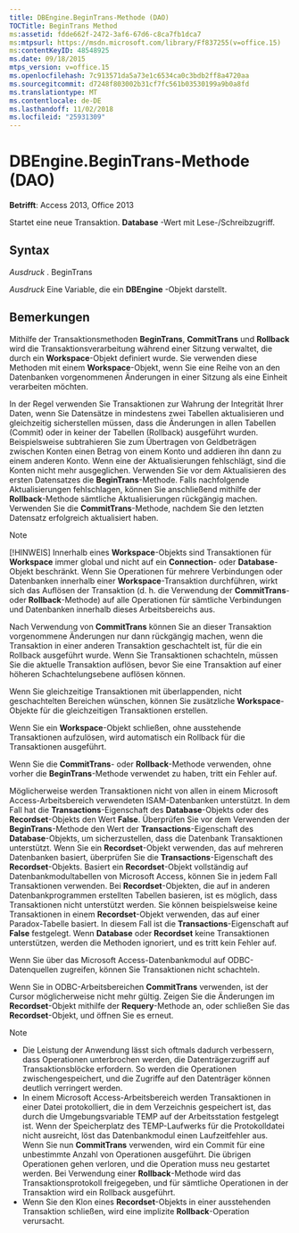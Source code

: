 ```yaml
---
title: DBEngine.BeginTrans-Methode (DAO)
TOCTitle: BeginTrans Method
ms:assetid: fdde662f-2472-3af6-67d6-c8ca7fb1dca7
ms:mtpsurl: https://msdn.microsoft.com/library/Ff837255(v=office.15)
ms:contentKeyID: 48548925
ms.date: 09/18/2015
mtps_version: v=office.15
ms.openlocfilehash: 7c913571da5a73e1c6534ca0c3bdb2ff8a4720aa
ms.sourcegitcommit: d7248f803002b31cf7fc561b03530199a9b0a8fd
ms.translationtype: MT
ms.contentlocale: de-DE
ms.lasthandoff: 11/02/2018
ms.locfileid: "25931309"
---
```

# <a name="dbenginebegintrans-method-dao"></a>DBEngine.BeginTrans-Methode (DAO)


**Betrifft**: Access 2013, Office 2013

Startet eine neue Transaktion. **Database** -Wert mit Lese-/Schreibzugriff.

## <a name="syntax"></a>Syntax

*Ausdruck* . BeginTrans

*Ausdruck* Eine Variable, die ein **DBEngine** -Objekt darstellt.

## <a name="remarks"></a>Bemerkungen

Mithilfe der Transaktionsmethoden **BeginTrans**, **CommitTrans** und **Rollback** wird die Transaktionsverarbeitung während einer Sitzung verwaltet, die durch ein **Workspace**-Objekt definiert wurde. Sie verwenden diese Methoden mit einem **Workspace**-Objekt, wenn Sie eine Reihe von an den Datenbanken vorgenommenen Änderungen in einer Sitzung als eine Einheit verarbeiten möchten.

In der Regel verwenden Sie Transaktionen zur Wahrung der Integrität Ihrer Daten, wenn Sie Datensätze in mindestens zwei Tabellen aktualisieren und gleichzeitig sicherstellen müssen, dass die Änderungen in allen Tabellen (Commit) oder in keiner der Tabellen (Rollback) ausgeführt wurden. Beispielsweise subtrahieren Sie zum Übertragen von Geldbeträgen zwischen Konten einen Betrag von einem Konto und addieren ihn dann zu einem anderen Konto. Wenn eine der Aktualisierungen fehlschlägt, sind die Konten nicht mehr ausgeglichen. Verwenden Sie vor dem Aktualisieren des ersten Datensatzes die **BeginTrans**-Methode. Falls nachfolgende Aktualisierungen fehlschlagen, können Sie anschließend mithilfe der **Rollback**-Methode sämtliche Aktualisierungen rückgängig machen. Verwenden Sie die **CommitTrans**-Methode, nachdem Sie den letzten Datensatz erfolgreich aktualisiert haben.


> [!NOTE]
> [!HINWEIS] Innerhalb eines **Workspace**-Objekts sind Transaktionen für **Workspace** immer global und nicht auf ein **Connection**- oder **Database**-Objekt beschränkt. Wenn Sie Operationen für mehrere Verbindungen oder Datenbanken innerhalb einer **Workspace**-Transaktion durchführen, wirkt sich das Auflösen der Transaktion (d. h. die Verwendung der **CommitTrans**- oder **Rollback**-Methode) auf alle Operationen für sämtliche Verbindungen und Datenbanken innerhalb dieses Arbeitsbereichs aus.



Nach Verwendung von **CommitTrans** können Sie an dieser Transaktion vorgenommene Änderungen nur dann rückgängig machen, wenn die Transaktion in einer anderen Transaktion geschachtelt ist, für die ein Rollback ausgeführt wurde. Wenn Sie Transaktionen schachteln, müssen Sie die aktuelle Transaktion auflösen, bevor Sie eine Transaktion auf einer höheren Schachtelungsebene auflösen können.

Wenn Sie gleichzeitige Transaktionen mit überlappenden, nicht geschachtelten Bereichen wünschen, können Sie zusätzliche **Workspace**-Objekte für die gleichzeitigen Transaktionen erstellen.

Wenn Sie ein **Workspace**-Objekt schließen, ohne ausstehende Transaktionen aufzulösen, wird automatisch ein Rollback für die Transaktionen ausgeführt.

Wenn Sie die **CommitTrans**- oder **Rollback**-Methode verwenden, ohne vorher die **BeginTrans**-Methode verwendet zu haben, tritt ein Fehler auf.

Möglicherweise werden Transaktionen nicht von allen in einem Microsoft Access-Arbeitsbereich verwendeten ISAM-Datenbanken unterstützt. In dem Fall hat die **Transactions**-Eigenschaft des **Database**-Objekts oder des **Recordset**-Objekts den Wert **False**. Überprüfen Sie vor dem Verwenden der **BeginTrans**-Methode den Wert der **Transactions**-Eigenschaft des **Database**-Objekts, um sicherzustellen, dass die Datenbank Transaktionen unterstützt. Wenn Sie ein **Recordset**-Objekt verwenden, das auf mehreren Datenbanken basiert, überprüfen Sie die **Transactions**-Eigenschaft des **Recordset**-Objekts. Basiert ein **Recordset**-Objekt vollständig auf Datenbankmodultabellen von Microsoft Access, können Sie in jedem Fall Transaktionen verwenden. Bei **Recordset**-Objekten, die auf in anderen Datenbankprogrammen erstellten Tabellen basieren, ist es möglich, dass Transaktionen nicht unterstützt werden. Sie können beispielsweise keine Transaktionen in einem **Recordset**-Objekt verwenden, das auf einer Paradox-Tabelle basiert. In diesem Fall ist die **Transactions**-Eigenschaft auf **False** festgelegt. Wenn **Database** oder **Recordset** keine Transaktionen unterstützen, werden die Methoden ignoriert, und es tritt kein Fehler auf.

Wenn Sie über das Microsoft Access-Datenbankmodul auf ODBC-Datenquellen zugreifen, können Sie Transaktionen nicht schachteln.

Wenn Sie in ODBC-Arbeitsbereichen **CommitTrans** verwenden, ist der Cursor möglicherweise nicht mehr gültig. Zeigen Sie die Änderungen im **Recordset**-Objekt mithilfe der **Requery**-Methode an, oder schließen Sie das **Recordset**-Objekt, und öffnen Sie es erneut.


> [!NOTE]
> - Die Leistung der Anwendung lässt sich oftmals dadurch verbessern, dass Operationen unterbrochen werden, die Datenträgerzugriff auf Transaktionsblöcke erfordern. So werden die Operationen zwischengespeichert, und die Zugriffe auf den Datenträger können deutlich verringert werden.
> - In einem Microsoft Access-Arbeitsbereich werden Transaktionen in einer Datei protokolliert, die in dem Verzeichnis gespeichert ist, das durch die Umgebungsvariable TEMP auf der Arbeitsstation festgelegt ist. Wenn der Speicherplatz des TEMP-Laufwerks für die Protokolldatei nicht ausreicht, löst das Datenbankmodul einen Laufzeitfehler aus. Wenn Sie nun **CommitTrans** verwenden, wird ein Commit für eine unbestimmte Anzahl von Operationen ausgeführt. Die übrigen Operationen gehen verloren, und die Operation muss neu gestartet werden. Bei Verwendung einer **Rollback**-Methode wird das Transaktionsprotokoll freigegeben, und für sämtliche Operationen in der Transaktion wird ein Rollback ausgeführt.
> - Wenn Sie den Klon eines **Recordset**-Objekts in einer ausstehenden Transaktion schließen, wird eine implizite **Rollback**-Operation verursacht.


